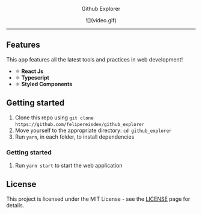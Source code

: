 <p align="center">Github Explorer</p>

<div align="center">
![](video.gif)
</div>


<hr />

## Features

This app features all the latest tools and practices in web development!

- ⚛️ **React Js**
- ⚛️ **Typescript**
- ⚛️ **Styled Components**

## Getting started

1. Clone this repo using `git clone https://github.com/felipereisdev/github_explorer`
2. Move yourself to the appropriate directory: `cd github_explorer`<br />
3. Run `yarn`, in each folder, to install dependencies<br />

### Getting started

1. Run `yarn start` to start the web application

## License

This project is licensed under the MIT License - see the [LICENSE](https://opensource.org/licenses/MIT) page for details.
